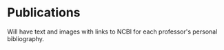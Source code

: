 # Publications

Will have text and images with links to NCBI for each professor's personal bibliography. 